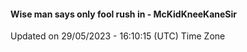 #### Wise man says only fool rush in - McKidKneeKaneSir
Updated on 29/05/2023 - 16:10:15 (UTC) Time Zone
